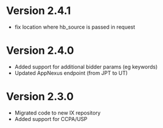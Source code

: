 Version 2.4.1
=============

- fix location where hb_source is passed in request

Version 2.4.0
=============

- Added support for additional bidder params (eg keywords)
- Updated AppNexus endpoint (from JPT to UT)

Version 2.3.0
=============

- Migrated code to new IX repository
- Added support for CCPA/USP
